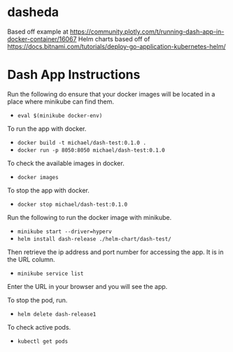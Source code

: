 # dasheda

Based off example at https://community.plotly.com/t/running-dash-app-in-docker-container/16067
Helm charts based off of https://docs.bitnami.com/tutorials/deploy-go-application-kubernetes-helm/

# Dash App Instructions

Run the following do ensure that your docker images will be located in a place
where minikube can find them.
- ```eval $(minikube docker-env)```

To run the app with docker.
- ```docker build -t michael/dash-test:0.1.0 .```
- ```docker run -p 8050:8050 michael/dash-test:0.1.0```

To check the available images in docker.
- ```docker images```

To stop the app with docker.
- ```docker stop michael/dash-test:0.1.0```

Run the following to run the docker image with minikube.
- ```minikube start --driver=hyperv```
- ```helm install dash-release ./helm-chart/dash-test/```
 
Then retrieve the ip address and port number for accessing the app. It is in the URL column.
- ```minikube service list``` 

Enter the URL in your browser and you will see the app.

To stop the pod, run.
- ```helm delete dash-release1```

To check active pods.
- ```kubectl get pods```
